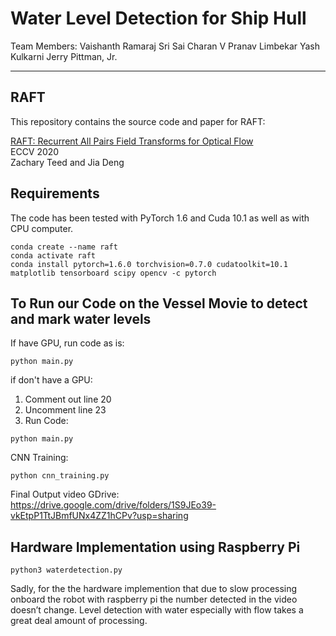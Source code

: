 # Water Level Detection for Ship Hull

Team Members:
Vaishanth Ramaraj
Sri Sai Charan V
Pranav Limbekar
Yash Kulkarni
Jerry Pittman, Jr.

-------------
## RAFT
This repository contains the source code and paper for RAFT:

[RAFT: Recurrent All Pairs Field Transforms for Optical Flow](https://arxiv.org/pdf/2003.12039.pdf)<br/>
ECCV 2020 <br/>
Zachary Teed and Jia Deng<br/>

## Requirements
The code has been tested with PyTorch 1.6 and Cuda 10.1 as well as with CPU computer.
```Shell
conda create --name raft
conda activate raft
conda install pytorch=1.6.0 torchvision=0.7.0 cudatoolkit=10.1 matplotlib tensorboard scipy opencv -c pytorch
```

## To Run our Code on the Vessel Movie to detect and mark water levels
If have GPU, run code as is:
```Shell
python main.py
```
if don't have a GPU:
1) Comment out line 20
2) Uncomment line 23
3) Run Code:
```Shell
python main.py
```

CNN Training:
```Shell
python cnn_training.py
```

Final Output video GDrive: https://drive.google.com/drive/folders/1S9JEo39-vkEtpP1TtJBmfUNx4ZZ1hCPv?usp=sharing

## Hardware Implementation using Raspberry Pi

```Shell
python3 waterdetection.py
```

Sadly, for the the hardware implemention that due to slow processing onboard the robot with raspberry pi the number detected in the video doesn’t change. Level detection with water especially with flow takes a great deal amount of processing.

